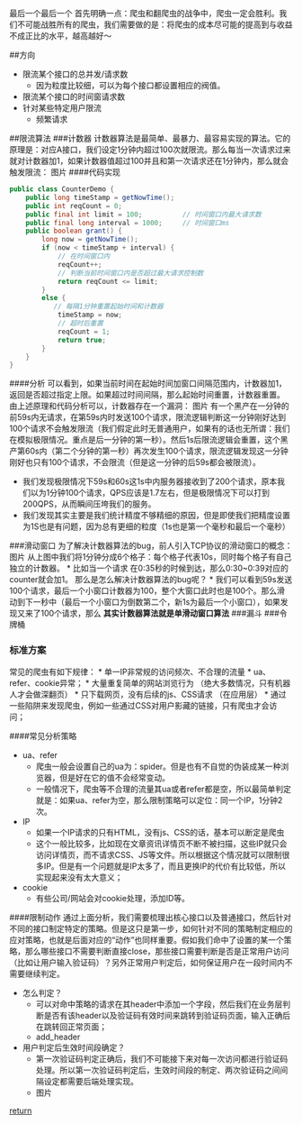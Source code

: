 最后一个最后一个
首先明确一点：爬虫和翻爬虫的战争中，爬虫一定会胜利。我们不可能战胜所有的爬虫，我们需要做的是：将爬虫的成本尽可能的提高到与收益不成正比的水平，越高越好～

##方向
* 限流某个接口的总并发/请求数
    * 因为粒度比较细，可以为每个接口都设置相应的阀值。
* 限流某个接口的时间窗请求数
* 针对某些特定用户限流
    * 频繁请求
    
##限流算法
###计数器
计数器算法是最简单、最暴力、最容易实现的算法。它的原理是：对应A接口，我们设定1分钟内超过100次就限流。那么每当一次请求过来就对计数器加1，如果计数器值超过100并且和第一次请求还在1分钟内，那么就会触发限流：
图片
####代码实现
```java
public class CounterDemo {
	public long timeStamp = getNowTime();
	public int reqCount = 0;
	public final int limit = 100;          // 时间窗口内最大请求数
	public final long interval = 1000;     // 时间窗口ms
	public boolean grant() {
		long now = getNowTime();
		if (now < timeStamp + interval) {
			// 在时间窗口内
			reqCount++;
			// 判断当前时间窗口内是否超过最大请求控制数
			return reqCount <= limit;
		}
		else {
	       // 每隔1分钟重置起始时间和计数器
			timeStamp = now;
			// 超时后重置
			reqCount = 1;
			return true;
		}
	}
}
```
####分析
可以看到，如果当前时间在起始时间加窗口间隔范围内，计数器加1，返回是否超过指定上限。如果超过时间间隔，那么起始时间重置，计数器重置。
由上述原理和代码分析可以，计数器存在一个漏洞：
图片
有一个黑产在一分钟的前59s内无请求，在第59s内时发送100个请求，限流逻辑判断这一分钟刚好达到100个请求不会触发限流（我们假定此时无普通用户，如果有的话也无所谓：我们在模拟极限情况。重点是后一分钟的第一秒）。然后1s后限流逻辑会重置，这个黑产第60s内（第二个分钟的第一秒）再次发生100个请求，限流逻辑发现这一分钟刚好也只有100个请求，不会限流（但是这一分钟的后59s都会被限流）。
* 我们发现极限情况下59s和60s这1s中内服务器接收到了200个请求，原本我们以为1分钟100个请求，QPS应该是1.7左右，但是极限情况下可以打到200QPS，从而瞬间压垮我们的服务。
* 我们发现其实主要是我们统计精度不够精细的原因，但是即使我们把精度设置为1S也是有问题，因为总有更细的粒度（1s也是第一个毫秒和最后一个毫秒）

###滑动窗口
为了解决计数器算法的bug，前人引入TCP协议的滑动窗口的概念：
图片
从上图中我们将1分钟分成6个格子：每个格子代表10s，同时每个格子有自己独立的计数器。
    * 比如当一个请求 在0:35秒的时候到达，那么0:30~0:39对应的counter就会加1。
那么是怎么解决计数器算法的bug呢？
    * 我们可以看到59s发送100个请求，最后一个小窗口计数器为100，整个大窗口此时也是100个。那么滑动到下一秒中（最后一个小窗口为倒数第二个，新1s为最后一个小窗口），如果发现又来了100个请求，那么
**其实计数器算法就是单滑动窗口算法**
###漏斗
###令牌桶

### 标准方案
常见的爬虫有如下规律：
    * 单一IP非常规的访问频次、不合理的流量
    * ua、refer、cookie异常；
    * 大量重复简单的网站浏览行为 （绝大多数情况，只有机器人才会做深翻页）
    * 只下载网页，没有后续的js、CSS请求 （在应用层）
    * 通过一些陷阱来发现爬虫，例如一些通过CSS对用户影藏的链接，只有爬虫才会访问；

####常见分析策略
* ua、refer
    * 爬虫一般会设置自己的ua为：spider。但是也有不自觉的伪装成某一种浏览器，但是好在它的值不会经常变动。
    * 一般情况下，爬虫等不合理的流量其ua或者refer都是空，所以最简单判定就是：如果ua、refer为空，那么限制策略可以定位：同一个IP，1分钟2次。
* IP
    * 如果一个IP请求的只有HTML，没有js、CSS的话，基本可以断定是爬虫
    * 这个一般比较多，比如现在文章资讯详情页不断不被扫描，这些IP就只会访问详情页，而不请求CSS、JS等文件。所以根据这个情况就可以限制很多IP。但是有一个问题就是IP太多了，而且更换IP的代价有比较低，所以实现起来没有太大意义；
* cookie
    * 有些公司/网站会对cookie处理，添加ID等。
    
####限制动作
通过上面分析，我们需要梳理出核心接口以及普通接口，然后针对不同的接口制定特定的策略。但是这只是第一步，如何针对不同的策略制定相应的应对策略，也就是后面对应的“动作”也同样重要。假如我们命中了设置的某一个策略，那么哪些接口不需要判断直接close，那些接口需要判断是否是正常用户访问（比如让用户输入验证码）？另外正常用户判定后，如何保证用户在一段时间内不需要继续判定。
* 怎么判定？
    * 可以对命中策略的请求在其header中添加一个字段，然后我们在业务层判断是否有该header以及验证码有效时间来跳转到验证码页面，输入正确后在跳转回正常页面；
    * add_header
* 用户判定后生效时间段确定？
    * 第一次验证码判定正确后，我们不可能接下来对每一次访问都进行验证码处理。所以第一次验证码判定后，生效时间段的制定、两次验证码之间间隔设定都需要后端处理实现。
    * 图片
				
[return](README.md)